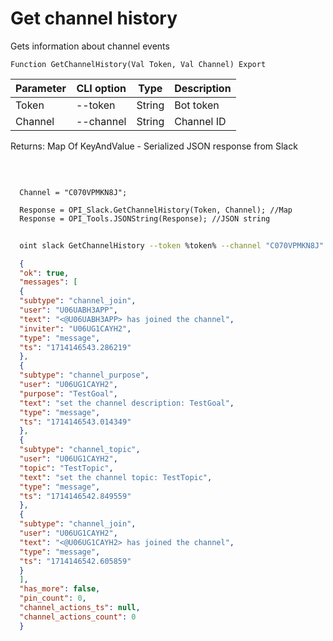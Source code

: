 ﻿---
sidebar_position: 6
---

# Get channel history
 Gets information about channel events



`Function GetChannelHistory(Val Token, Val Channel) Export`

  | Parameter | CLI option | Type | Description |
  |-|-|-|-|
  | Token | --token | String | Bot token |
  | Channel | --channel | String | Channel ID |

  
  Returns:  Map Of KeyAndValue - Serialized JSON response from Slack

<br/>




```bsl title="Code example"
  
  Channel = "C070VPMKN8J";
  
  Response = OPI_Slack.GetChannelHistory(Token, Channel); //Map
  Response = OPI_Tools.JSONString(Response); //JSON string
```



```sh title="CLI command example"
    
  oint slack GetChannelHistory --token %token% --channel "C070VPMKN8J"

```

```json title="Result"
  {
  "ok": true,
  "messages": [
  {
  "subtype": "channel_join",
  "user": "U06UABH3APP",
  "text": "<@U06UABH3APP> has joined the channel",
  "inviter": "U06UG1CAYH2",
  "type": "message",
  "ts": "1714146543.286219"
  },
  {
  "subtype": "channel_purpose",
  "user": "U06UG1CAYH2",
  "purpose": "TestGoal",
  "text": "set the channel description: TestGoal",
  "type": "message",
  "ts": "1714146543.014349"
  },
  {
  "subtype": "channel_topic",
  "user": "U06UG1CAYH2",
  "topic": "TestTopic",
  "text": "set the channel topic: TestTopic",
  "type": "message",
  "ts": "1714146542.849559"
  },
  {
  "subtype": "channel_join",
  "user": "U06UG1CAYH2",
  "text": "<@U06UG1CAYH2> has joined the channel",
  "type": "message",
  "ts": "1714146542.605859"
  }
  ],
  "has_more": false,
  "pin_count": 0,
  "channel_actions_ts": null,
  "channel_actions_count": 0
  }

```
